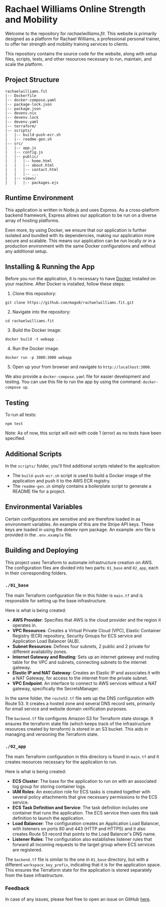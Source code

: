 # Rachael Williams Online Strength and Mobility

Welcome to the repository for *rachaelwilliams.fit*. This website is primarily designed as a platform for Rachael Williams, a professional personal trainer, to offer her strength and mobility training services to clients.

This repository contains the source code for the website, along with setup files, scripts, tests, and other resources necessary to run, maintain, and scale the platform.

## Project Structure

```
rachaelwilliams.fit
|-- Dockerfile
|-- docker-compose.yaml
|-- package-lock.json
|-- package.json
|-- devenv.nix
|-- devenv.lock
|-- devenv.yaml
|-- terraform/
|-- scripts/
|   |-- build-push-ecr.sh
|   |-- readme-gen.sh
|-- src/
|   |-- app.js
|   |-- config.js
|   |-- public/
|   |   |-- home.html
|   |   |-- about.html
|   |   |-- contact.html
|   |   |-- ...
|   |-- views/
|   |   |-- packages.ejs
```

## Runtime Environment

This application is written in Node.js and uses Express. As a cross-platform backend framework, Express allows our application to be run on a diverse array of hosting platforms. 

Even more, by using Docker, we ensure that our application is further isolated and bundled with its dependencies, making our application more secure and scalable. This means our application can be run locally or in a production environment with the same Docker configurations and without any additional setup.

## Installing & Running the App

Before you run the application, it is necessary to have [Docker](https://docs.docker.com/get-docker/) installed on your machine. After Docker is installed, follow these steps:

1. Clone this repository:
```
git clone https://github.com/mago0/rachaelwilliams.fit.git
```

2. Navigate into the repository:
```
cd rachaelwilliams.fit
```

3. Build the Docker image:
```
docker build -t webapp .
```

4. Run the Docker image:
```
docker run -p 3000:3000 webapp
```

5. Open up your from browser and navigate to `http://localhost:3000`.

We also provide a `docker-compose.yaml` file for easier development and testing. You can use this file to run the app by using the command: `docker-compose up`.

## Testing

To run all tests:
```
npm test
```
Note: As of now, this script will exit with code 1 (error) as no tests have been specified.

## Additional Scripts

In the `scripts/` folder, you'll find additional scripts related to the application:

- The `build-push-ecr.sh` script is used to build a Docker image of the application and push it to the AWS ECR registry. 
- The `readme-gen.sh` simply contains a boilerplate script to generate a README file for a project. 

## Environmental Variables

Certain configurations are sensitive and are therefore loaded in as environment variables. An example of this are the Stripe API keys. These keys are loaded in using the dotenv npm package. An example .env file is provided in the `.env.example` file. 

## Building and Deploying

This project uses Terraform to automate infrastructure creation on AWS. The configuration files are divided into two parts: `01_base` and `02_app`, each in their corresponding folders.

### `./01_base` 

The main Terraform configuration file in this folder is `main.tf` and is responsible for setting up the base infrastructure. 

Here is what is being created:

- __AWS Provider__: Specifies that AWS is the cloud provider and the region it operates in.
- __VPC Resources__: Creates a Virtual Private Cloud (VPC), Elastic Container Registry (ECR) repository, Security Groups for ECS service and Application Load Balancer (ALB).
- __Subnet Resources__: Defines four subnets, 2 public and 2 private for different availability zones.
- __Internet Gateway and Routing__: Sets up an internet gateway and routing table for the VPC and subnets, connecting subnets to the internet gateway.
- __Elastic IP and NAT Gateway__: Creates an Elastic IP and associates it with a NAT Gateway, for access to the internet from the private subnet.
- __VPC Endpoint__: An interface to connect to AWS services without a NAT gateway, specifically the SecretsManager.

In the same folder, the `route53.tf` file sets up the DNS configuration with Route 53. It creates a hosted zone and several DNS record sets, primarily for email service and website domain verification purposes.

The `backend.tf` file configures Amazon S3 for Terraform state storage. It ensures the terraform state file (which keeps track of the infrastructure resources created by terraform) is stored in an S3 bucket. This aids in managing and versioning the Terraform state.

### `./02_app`

The main Terraform configuration in this directory is found in `main.tf` and it creates resources necessary for the application to run.

Here is what is being created:

- __ECS Cluster__: The base for the application to run on with an associated log group for storing container logs.
- __IAM Roles__: An execution role for ECS tasks is created together with several policy attachments that give necessary permissions to the ECS service.
- __ECS Task Definition and Service__: The task definition includes one container that runs the application. The ECS service then uses this task definition to launch the application.
- __Load Balancer__: The configuration creates an Application Load Balancer, with listeners on ports 80 and 443 (HTTP and HTTPS) and it also creates Route 53 record that points to the Load Balancer's DNS name.
- __Listener Rules__: The configuration also establishes listener rules that forward all incoming requests to the target group where ECS services are registered.

The `backend.tf` file is similar to the one in `01_base` directory, but with a different `workspace_key_prefix`, indicating that it is for the application space. This ensures the Terraform state for the application is stored separately from the base infrastructure.

### Feedback
In case of any issues, please feel free to open an issue on GitHub [here](https://github.com/mago0/rachaelwilliams.fit/issues).
